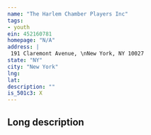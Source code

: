 ```yaml
---
name: "The Harlem Chamber Players Inc"
tags:
- youth
ein: 452160781
homepage: "N/A"
address: |
 191 Claremont Avenue, \nNew York, NY 10027
state: "NY"
city: "New York"
lng: 
lat: 
description: ""
is_501c3: X
---
```


## Long description



